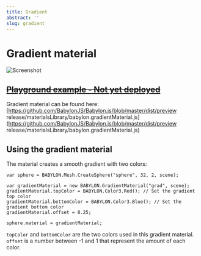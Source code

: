 ```yaml
---
title: Gradient
abstract: ''
slug: gradient
---
```


# Gradient material

![Screenshot](/img/extensions/materials/gradient.jpg)

## [~~Playground example - Not yet deployed~~]( https://www.babylonjs-playground.com)


Gradient material can be found here: [https://github.com/BabylonJS/Babylon.js/blob/master/dist/preview release/materialsLibrary/babylon.gradientMaterial.js](https://github.com/BabylonJS/Babylon.js/blob/master/dist/preview release/materialsLibrary/babylon.gradientMaterial.js)

## Using the gradient material

The material creates a smooth gradient with two colors:

```
var sphere = BABYLON.Mesh.CreateSphere("sphere", 32, 2, scene);

var gradientMaterial = new BABYLON.GradientMaterial("grad", scene);
gradientMaterial.topColor = BABYLON.Color3.Red(); // Set the gradient top color
gradientMaterial.bottomColor = BABYLON.Color3.Blue(); // Set the gradient bottom color
gradientMaterial.offset = 0.25;

sphere.material = gradientMaterial;
```
`topColor` and `bottomColor` are the two colors used in this gradient material.
`offset` is a number between -1 and 1 that represent the amount of each color.


